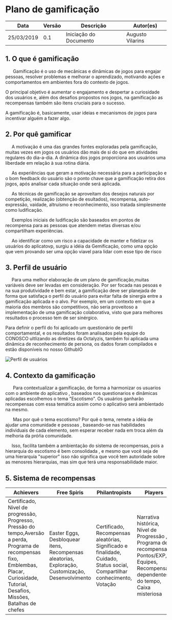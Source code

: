 # Plano de gamificação

| **Data** | **Versão** | **Descrição** | **Autor(es)** |
|---|---|---|---|
|25/03/2019 | 0.1 | Iniciação do Documento | Augusto Vilarins |

## 1. O que é gamificação

<p> &nbsp;&nbsp;&nbsp;&nbsp;&nbsp; Gamificação é o uso de mecânicas e dinâmicas de jogos para engajar pessoas, resolver problemas e melhorar o aprendizado, motivando ações e comportamentos em ambientes fora do contexto de jogos.

O principal objetivo é aumentar o engajamento e despertar a curiosidade dos usuários e, além dos desafios propostos nos jogos, na gamificação as recompensas também são itens cruciais para o sucesso.

A gamificação é, basicamente, usar ideias e mecanismos de jogos para incentivar alguém a fazer algo.

## 2. Por quê gamificar

&nbsp;&nbsp;&nbsp;&nbsp;&nbsp;A motivação é uma das grandes fontes exploradas pela gamificação, muitas vezes em jogos os usuários dão mais de si do que em atividades regulares do dia-a-dia. A dinâmica dos jogos proporciona aos usuários uma liberdade em relação à sua rotina diária.

&nbsp;&nbsp;&nbsp;&nbsp;&nbsp;As experiências que geram a motivação necessária para a participação e o bom feedback do usuário são o ponto chave que a gamificação retira dos jogos, após analisar cada situação onde será aplicada.

&nbsp;&nbsp;&nbsp;&nbsp;&nbsp;As técnicas de gamificação se aproveitam dos desejos naturais por competição, realização (obtenção de esultados), recompensa, auto-expressão, vaidade, altruísmo e reconhecimento, isso tratada simplesmente como ludificação.

&nbsp;&nbsp;&nbsp;&nbsp;&nbsp;Exemplos iniciais de ludificação são baseados em pontos de recompensa para as pessoas que atendem metas diversas e/ou compartilham experiências.

&nbsp;&nbsp;&nbsp;&nbsp;&nbsp;Ao identificar como um risco a capacidade de manter e fidelizar os usuários do aplicatovp, surgiu a idéia da Gemificação, como uma opção que vem provando ser uma opção viavel para lidar com esse tipo de risco

## 3. Perfil de usuário

&nbsp;&nbsp;&nbsp;&nbsp;&nbsp;Para uma melhor elaboração de um plano de gamificação,muitas variáveis deve ser levadas em consideração. Por ser focada nas pesoas e na sua produtividade e bem estar, a gamificação deve ser planejada de forma que satisfaça o perfil do usuário para evitar falta de sinergia entre a gamificação aplicada e o alvo. Por exemplo, em um contexto em que a maioria dos membros são competitivos, não seria proveitoso a implementação de uma gamificação colaborativa, visto que para melhores resultados o processo tem de ser sinérgico.

Para definir o perfil do foi aplicado um questionário de perfil comportamental, e os resultados foram analisados pela equipe do CONOSCO ultlizando as diretizes da Octalyzis, também foi aplicada uma dinâmica de reconhecimento de persona, os dados foram compilados e estão disponíveis no nosso GithubIO

![Perfil de usuários](https://i.imgur.com/wlYoF86.png)


## 4. Contexto da gamificação

&nbsp;&nbsp;&nbsp;&nbsp;&nbsp; Para contextualizar a gamificação, de forma a harmonizar os usuarios com o ambiente do aplicativo , baseados nos questionarios e dinâmicas aplicadas escolhemos o tema "Escotismo".  Os usuários ganharão recompensas com essa temática assim como o aplicativo será ambientado na mesmo.

&nbsp;&nbsp;&nbsp;&nbsp;&nbsp; Mas por quê o tema escotismo? Por quê o tema, remete a idéia de ajudar uma comunidade e pessoas , baseando-se nas habilidades individuais de cada elemento, sem esperar receber nada em troca além da melhoria da próŕia comunidade.

&nbsp;&nbsp;&nbsp;&nbsp;&nbsp;Isso, facilita também a ambientação do sistema de recompensas, pois a hierarquia do escotismo é bem consolidada , e mesmo que você seja de uma hierarquia "superior" isso não significa que você tem autoridade sobre as menosres hierarquias, mas sim que terá uma responsabilidade maior.


## 5. Sistema de recompensas

| **Achievers** | **Free Spiris** | **Philantropists** | **Players** |
|---|---|---|---|
|Certificado, Nivel de progressão, Progresso, Pressão do tempo,Aversão a perda, Programa de recompensas fixo, Emblembas, Placar, Curiosidade, Tutorial, Desafios, Missões, Batalhas de chefes | Easter Eggs, Desbloquear itens, Recompensas aleatorias, Exploração, Customização, Desenvolvimento| Certificado, Recompensas aleatórias, Significado e finalidade, Cuidado, Status social, Compartilhar conhecimento, Votação | Narrativa histórica, Nível de Progressão , Programa de recompensas, Pontos/EXP, Equipes, Recompensas dependentes do tempo, Caixa misteriosa |

